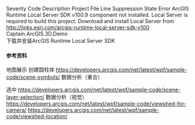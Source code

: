 ﻿Severity	Code	Description	Project	File	Line	Suppression State
Error		ArcGIS Runtime Local Server SDK v100.9 component not installed. Local Server is required to build this project. Download and install Local Server from http://links.esri.com/arcgis-runtime-local-server-sdk-v100	Captain.ArcGIS.3D.Demo			
下载并安装ArcGIS Runtime Local Server SDK

#### 参考资料
地图展示
创建圆柱体
https://developers.arcgis.com/net/latest/wpf/sample-code/scene-symbols/
数据分析（重合）

选中
https://developers.arcgis.com/net/latest/wpf/sample-code/scene-layer-selection/
数据分析（视觉）
https://developers.arcgis.com/net/latest/wpf/sample-code/viewshed-for-camera/
https://developers.arcgis.com/net/latest/wpf/sample-code/viewshed-location/

